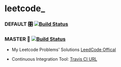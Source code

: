 # leetcode_ 


### DEFAULT 🎛️ [![Build Status](https://travis-ci.org/A2VK/leetcode_.svg?branch=default)](https://travis-ci.org/A2VK/leetcode_)

### MASTER 👹 [![Build Status](https://travis-ci.org/A2VK/leetcode_.svg?branch=master)](https://travis-ci.org/A2VK/leetcode_)

- My Leetcode Problems' Solutions [LeedCode Offical](https://www.leetcode.com)

- Continuous Integration Tool: [Travis CI URL](https://travis-ci.org/A2VK/leedcode_) 
